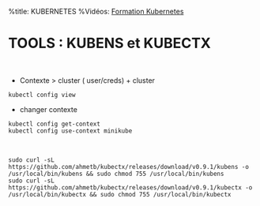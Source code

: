 %title: KUBERNETES
%Vidéos: [Formation Kubernetes](https://www.youtube.com/playlist?list=PLn6POgpklwWqfzaosSgX2XEKpse5VY2v5)



# TOOLS : KUBENS et KUBECTX


<br>

* Contexte > cluster ( user/creds) + cluster

```
kubectl config view
```

* changer contexte

```
kubectl config get-context
kubectl config use-context minikube
```

<br>

```
sudo curl -sL https://github.com/ahmetb/kubectx/releases/download/v0.9.1/kubens -o /usr/local/bin/kubens && sudo chmod 755 /usr/local/bin/kubens
sudo curl -sL https://github.com/ahmetb/kubectx/releases/download/v0.9.1/kubectx -o /usr/local/bin/kubectx && sudo chmod 755 /usr/local/bin/kubectx
```
